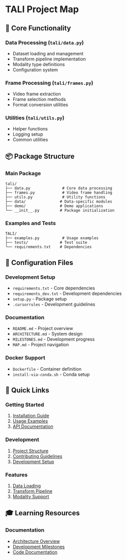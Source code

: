 # TALI Project Map

## 🎯 Core Functionality

### Data Processing (`tali/data.py`)
- Dataset loading and management
- Transform pipeline implementation
- Modality type definitions
- Configuration system

### Frame Processing (`tali/frames.py`)
- Video frame extraction
- Frame selection methods
- Format conversion utilities

### Utilities (`tali/utils.py`)
- Helper functions
- Logging setup
- Common utilities

## 📦 Package Structure

### Main Package
```
tali/
├── data.py              # Core data processing
├── frames.py            # Video frame handling
├── utils.py             # Utility functions
├── data/               # Data-specific modules
├── demo/               # Demo applications
└── __init__.py         # Package initialization
```

### Examples and Tests
```
TALI/
├── examples.py          # Usage examples
├── tests/              # Test suite
└── requirements.txt    # Dependencies
```

## 🔧 Configuration Files

### Development Setup
- `requirements.txt` - Core dependencies
- `requirements_dev.txt` - Development dependencies
- `setup.py` - Package setup
- `.cursorrules` - Development guidelines

### Documentation
- `README.md` - Project overview
- `ARCHITECTURE.md` - System design
- `MILESTONES.md` - Development progress
- `MAP.md` - Project navigation

### Docker Support
- `Dockerfile` - Container definition
- `install-via-conda.sh` - Conda setup

## 🚀 Quick Links

### Getting Started
1. [Installation Guide](README.md#installation)
2. [Usage Examples](examples.py)
3. [API Documentation](ARCHITECTURE.md#core-components)

### Development
1. [Project Structure](ARCHITECTURE.md#directory-structure)
2. [Contributing Guidelines](CODE_OF_CONDUCT.md)
3. [Development Setup](README.md#development)

### Features
1. [Data Loading](ARCHITECTURE.md#data-loading-system)
2. [Transform Pipeline](ARCHITECTURE.md#transform-pipeline)
3. [Modality Support](ARCHITECTURE.md#modality-types)

## 🎓 Learning Resources

### Documentation
- [Architecture Overview](ARCHITECTURE.md)
- [Development Milestones](MILESTONES.md)
- [Code Documentation](tali/) 